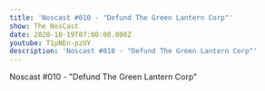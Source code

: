 ```yaml
---
title: 'Noscast #010 - "Defund The Green Lantern Corp"'
show: The NosCast
date: 2020-10-19T07:00:00.000Z
youtube: T1pNEn-pzUY
description: 'Noscast #010 - "Defund The Green Lantern Corp"'
---
```

Noscast #010 - "Defund The Green Lantern Corp"
